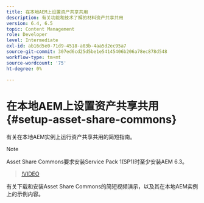 ```yaml
---
title: 在本地AEM上设置资产共享共用
description: 有关功能和技术了解的材料资产共享共用
version: 6.4, 6.5
topic: Content Management
role: Developer
level: Intermediate
exl-id: ab16d5e0-71d9-4518-a03b-4aa5d2ec95a7
source-git-commit: 307ed6cd25d5be1e54145406b206a78ec878d548
workflow-type: tm+mt
source-wordcount: '75'
ht-degree: 0%

---
```


# 在本地AEM上设置资产共享共用 {#setup-asset-share-commons}

有关在本地AEM实例上运行资产共享共用的简短指南。

>[!NOTE]
>
>Asset Share Commons要求安装Service Pack 1(SP1)时至少安装AEM 6.3。

>[!VIDEO](https://video.tv.adobe.com/v/20499/?quality=9&learn=on)

有关下载和安装Asset Share Commons的简短视频演示，以及其在本地AEM实例上的示例内容。
